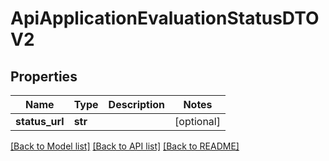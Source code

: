 # ApiApplicationEvaluationStatusDTOV2

## Properties
Name | Type | Description | Notes
------------ | ------------- | ------------- | -------------
**status_url** | **str** |  | [optional] 

[[Back to Model list]](../README.md#documentation-for-models) [[Back to API list]](../README.md#documentation-for-api-endpoints) [[Back to README]](../README.md)

